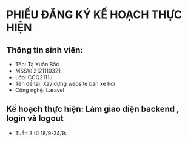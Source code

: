 # PHIẾU ĐĂNG KÝ KẾ HOẠCH THỰC HIỆN
## Thông tin sinh viên:
- Tên: Tạ Xuân Bắc 
- MSSV: 2121110321
- Lớp: CCQ2111J	
- Tên đề tài: Xây dựng website bán xe hơi
- Công nghệ: Laravel
## Kế hoạch thực hiện: Làm giao diện backend , login và logout
- Tuần 3 từ  18/9-24/9:
